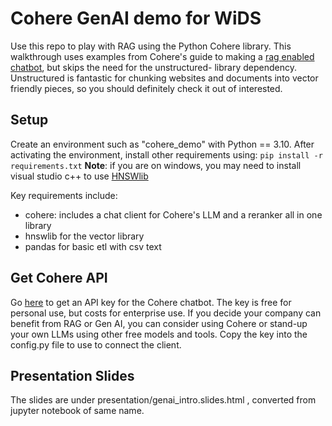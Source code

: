 # Cohere GenAI demo for WiDS
Use this repo to play with RAG using the Python Cohere library. This walkthrough uses examples from Cohere's guide to making a [rag enabled chatbot](https://cohere.com/blog/rag-chatbot), but skips the need for the unstructured- library dependency. Unstructured is fantastic for chunking websites and documents into vector friendly pieces, so you should definitely check it out of interested.

## Setup

Create an environment such as "cohere_demo" with Python == 3.10. After activating the environment, install other requirements using: 
```pip install -r requirements.txt```
**Note**: if you are on windows, you may need to install visual studio c++ to use [HNSWlib](https://js.langchain.com/docs/integrations/vectorstores/hnswlib)

Key requirements include:
- cohere: includes a chat client for Cohere's LLM and a reranker all in one library
- hnswlib for the vector library
- pandas for basic etl with csv text

## Get Cohere API
Go [here](https://dashboard.cohere.com/api-keys) to get an API key for the Cohere chatbot. The key is free for personal use, but costs for enterprise use. If you decide your company can benefit from RAG or Gen AI, you can consider using Cohere or stand-up your own LLMs using other free models and tools.
Copy the key into the config.py file to use to connect the client.

## Presentation Slides

The slides are under presentation/genai_intro.slides.html , converted from jupyter notebook of same name.






